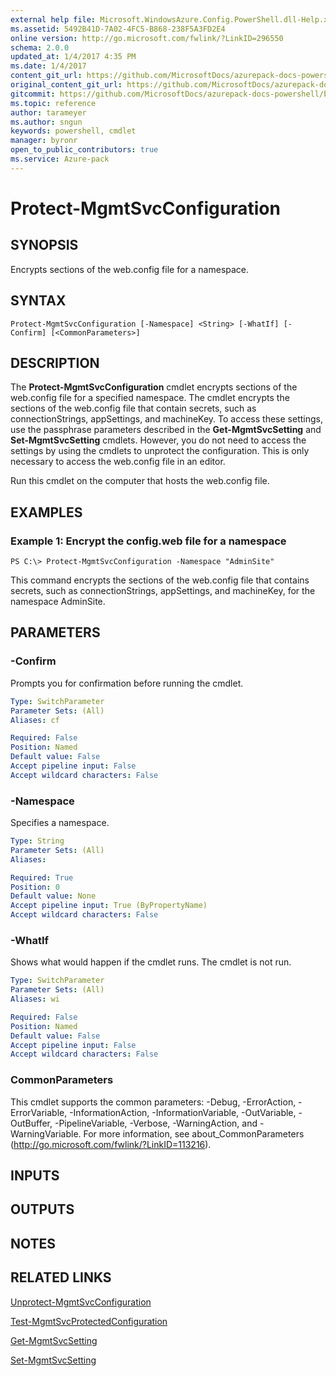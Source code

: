 ```yaml
---
external help file: Microsoft.WindowsAzure.Config.PowerShell.dll-Help.xml
ms.assetid: 5492B41D-7A02-4FC5-B868-238F5A3FD2E4
online version: http://go.microsoft.com/fwlink/?LinkID=296550
schema: 2.0.0
updated_at: 1/4/2017 4:35 PM
ms.date: 1/4/2017
content_git_url: https://github.com/MicrosoftDocs/azurepack-docs-powershell/blob/live/AzurePack-cmdlets/Configuration/v1.0/Protect-MgmtSvcConfiguration.md
original_content_git_url: https://github.com/MicrosoftDocs/azurepack-docs-powershell/blob/live/AzurePack-cmdlets/Configuration/v1.0/Protect-MgmtSvcConfiguration.md
gitcommit: https://github.com/MicrosoftDocs/azurepack-docs-powershell/blob/676435fba79c23d58e9141828e751b939d2694b8/AzurePack-cmdlets/Configuration/v1.0/Protect-MgmtSvcConfiguration.md
ms.topic: reference
author: tarameyer
ms.author: sngun
keywords: powershell, cmdlet
manager: byronr
open_to_public_contributors: true
ms.service: Azure-pack
---
```


# Protect-MgmtSvcConfiguration

## SYNOPSIS
Encrypts sections of the web.config file for a namespace.

## SYNTAX

```
Protect-MgmtSvcConfiguration [-Namespace] <String> [-WhatIf] [-Confirm] [<CommonParameters>]
```

## DESCRIPTION
The **Protect-MgmtSvcConfiguration** cmdlet encrypts sections of the web.config file for a specified namespace.
The cmdlet encrypts the sections of the web.config file that contain secrets, such as connectionStrings, appSettings, and machineKey.
To access these settings, use the passphrase parameters described in the **Get-MgmtSvcSetting** and **Set-MgmtSvcSetting** cmdlets.
However, you do not need to access the settings by using the cmdlets to unprotect the configuration.
This is only necessary to access the web.config file in an editor.

Run this cmdlet on the computer that hosts the web.config file.

## EXAMPLES

### Example 1: Encrypt the config.web file for a namespace
```
PS C:\> Protect-MgmtSvcConfiguration -Namespace "AdminSite"
```

This command encrypts the sections of the web.config file that contains secrets, such as connectionStrings, appSettings, and machineKey, for the namespace AdminSite.

## PARAMETERS

### -Confirm
Prompts you for confirmation before running the cmdlet.

```yaml
Type: SwitchParameter
Parameter Sets: (All)
Aliases: cf

Required: False
Position: Named
Default value: False
Accept pipeline input: False
Accept wildcard characters: False
```

### -Namespace
Specifies a namespace.

```yaml
Type: String
Parameter Sets: (All)
Aliases: 

Required: True
Position: 0
Default value: None
Accept pipeline input: True (ByPropertyName)
Accept wildcard characters: False
```

### -WhatIf
Shows what would happen if the cmdlet runs.
The cmdlet is not run.

```yaml
Type: SwitchParameter
Parameter Sets: (All)
Aliases: wi

Required: False
Position: Named
Default value: False
Accept pipeline input: False
Accept wildcard characters: False
```

### CommonParameters
This cmdlet supports the common parameters: -Debug, -ErrorAction, -ErrorVariable, -InformationAction, -InformationVariable, -OutVariable, -OutBuffer, -PipelineVariable, -Verbose, -WarningAction, and -WarningVariable. For more information, see about_CommonParameters (http://go.microsoft.com/fwlink/?LinkID=113216).

## INPUTS

## OUTPUTS

## NOTES

## RELATED LINKS

[Unprotect-MgmtSvcConfiguration](xref:Configuration/v1.0/Unprotect-MgmtSvcConfiguration.md)

[Test-MgmtSvcProtectedConfiguration](xref:Configuration/v1.0/Test-MgmtSvcProtectedConfiguration.md)

[Get-MgmtSvcSetting](xref:Configuration/v1.0/Get-MgmtSvcSetting.md)

[Set-MgmtSvcSetting](xref:Configuration/v1.0/Set-MgmtSvcSetting.md)


